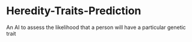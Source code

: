 # Heredity-Traits-Prediction
An AI to assess the likelihood that a person will have a particular genetic trait
